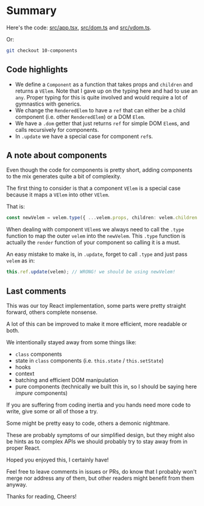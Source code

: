 Summary
=======

Here's the code: [src/app.tsx](../../10-components/src/app.tsx),
[src/dom.ts](../../10-components/src/dom.ts) and
[src/vdom.ts](../../10-components/src/vdom.ts).

Or:
```bash
git checkout 10-components
```

Code highlights
---------------
- We define a `Component` as a function that takes props and `children` and
  returns a `VElem`. Note that I gave up on the typing here and had to use an
  `any`. Proper typing for this is quite involved and would require a lot of
  gymnastics with generics.
- We change the `RenderedElem` to have a `ref` that can either be a child
  component (i.e. other `RenderedElem`) or a DOM `Elem`.
- We have a `.dom` getter that just returns `ref` for simple DOM `Elem`s, and
  calls recursively for components.
- In `.update` we have a special case for component `ref`s.

A note about components
----------------------

Even though the code for components is pretty short, adding components to the
mix generates quite a bit of complexity.

The first thing to consider is that a component `VElem` is a special case
because it maps a `VElem` into other `VElem`.

That is:
```ts
const newVelem = velem.type({ ...velem.props, children: velem.children });
```

When dealing with component `VElem`s we always need to call the `.type` function
to map the outer `velem` into the `newVelem`. This `.type` function is actually
the `render` function of your component so calling it is a must.

An easy mistake to make is, in `.update`, forget to call `.type` and just pass
`velem` as in:
```ts
this.ref.update(velem); // WRONG! we should be using newVelem!
```

Last comments
-------------

This was our toy React implementation, some parts were pretty straight forward,
others complete nonsense.

A lot of this can be improved to make it more efficient, more readable or both.

We intentionally stayed away from some things like:
  - `class` components
  - state in `class` components (i.e. `this.state` / `this.setState`)
  - hooks
  - context
  - batching and efficient DOM manipulation
  - pure components (technically we built this in, so I should be saying here
    _impure_ components)

If you are suffering from coding inertia and you hands need more code to write,
give some or all of those a try.

Some might be pretty easy to code, others a demonic nightmare.

These are probably symptoms of our simplified design, but they might also be
hints as to complex APIs we should probably try to stay away from in proper
React.

Hoped you enjoyed this, I certainly have!

Feel free to leave comments in issues or PRs, do know that I probably won't
merge nor address any of them, but other readers might benefit from them anyway.

Thanks for reading,
Cheers!